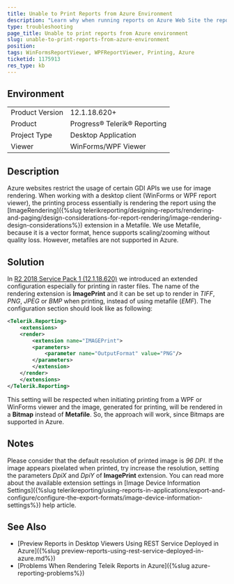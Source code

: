 ```yaml
---
title: Unable to Print Reports from Azure Environment
description: "Learn why when running reports on Azure Web Site the reports are not able to print, and how you may fix this."
type: troubleshooting
page_title: Unable to print reports from Azure environment
slug: unable-to-print-reports-from-azure-environment
position: 
tags: WinFormsReportViewer, WPFReportViewer, Printing, Azure
ticketid: 1175913
res_type: kb
---
```


## Environment

<table>
	<tr>
		<td>Product Version</td>
		<td>12.1.18.620+</td>
	</tr>
	<tr>
		<td>Product</td>
		<td>Progress® Telerik® Reporting </td>
	</tr>
	<tr>
		<td>Project Type</td>
		<td>Desktop Application</td>
	</tr>
	<tr>
		<td>Viewer</td>
		<td>WinForms/WPF Viewer</td>
	</tr>
</table>


## Description

Azure websites restrict the usage of certain GDI APIs we use for image rendering. When working with a desktop client (WinForms or WPF report viewer), the printing process essentially is rendering the report using the [ImageRendering]({%slug telerikreporting/designing-reports/rendering-and-paging/design-considerations-for-report-rendering/image-rendering-design-considerations%}) extension in a Metafile. We use Metafile, because it is a vector format, hence supports scaling/zooming without quality loss. However, metafiles are not supported in Azure.

## Solution

In [R2 2018 Service Pack 1 (12.1.18.620)](https://www.telerik.com/support/whats-new/reporting/release-history/progress-telerik-reporting-r2-2018-sp1-12-1-18-620) we introduced an extended configuration especially for printing in raster files. The name of the rendering extension is **ImagePrint** and it can be set up to render in *TIFF*, *PNG*, *JPEG* or *BMP* when printing, instead of using metafile (*EMF*). The configuration section should look like as following:

````XML
<Telerik.Reporting>
	<extensions>
	<render>
		<extension name="IMAGEPrint">
		<parameters>
			<parameter name="OutputFormat" value="PNG"/>
		</parameters>
		</extension>
	</render>
	</extensions>
</Telerik.Reporting>
````

This setting will be respected when initiating printing from a WPF or WinForms viewer and the image, generated for printing, will be rendered in a **Bitmap** instead of **Metafile**. So, the approach will work, since Bitmaps are supported in Azure.

## Notes

Please consider that the default resolution of printed image is *96 DPI*. If the image appears pixelated when printed, try increase the resolution, setting the parameters *DpiX* and *DpiY* of **ImagePrint** extension. You can read more about the available extension settings in [Image Device Information Settings]({%slug telerikreporting/using-reports-in-applications/export-and-configure/configure-the-export-formats/image-device-information-settings%}) help article.

## See Also

* [Preview Reports in Desktop Viewers Using REST Service Deployed in Azure]({%slug preview-reports-using-rest-service-deployed-in-azure.md%})
* [Problems When Rendering Teleik Reports in Azure]({%slug azure-reporting-problems%})
